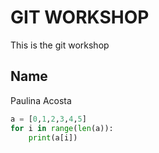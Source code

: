 # GIT WORKSHOP
This is the git workshop

## Name
Paulina Acosta

```python
a = [0,1,2,3,4,5]
for i in range(len(a)):
    print(a[i])
```
